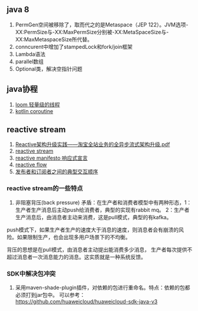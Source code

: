 ## java 8

1. PermGen空间被移除了，取而代之的是Metaspace（JEP 122）。JVM选项-XX:PermSize与-XX:MaxPermSize分别被-XX:MetaSpaceSize与-XX:MaxMetaspaceSize所代替。
2. conncurent中增加了stampedLock和fork/join框架
3. Lambda语法
4. parallel数组
5. Optional类，解决空指针问题

## java协程

1. [loom 轻量级的线程](http://openjdk.java.net/projects/loom/)
2. [kotlin coroutine](https://kotlinlang.org/docs/reference/coroutines.html)

## reactive stream

1. [Reactive架构升级实践——淘宝全站业务的全异步流式架构升级.pdf]()
2. [reactive stream](http://www.reactive-streams.org/)
3. [reactive manifesto 响应式宣言](https://www.reactivemanifesto.org)
4. [reactive flow](http://www.jdon.com/48781)
4. [发布者和订阅者之间的典型交互顺序](https://www.cnblogs.com/IcanFixIt/p/7245377.html)

### reactive stream的一些特点

1. 非阻塞背压(back pressure)
矛盾：在生产者和消费者模型中有两种形态，1：生产者生产消息后主动push给消费者，典型的实现有rabbit mq。 2：生产者生产消息后，由消息者主动来消费，这是pull模式，典型的有kafka。 

push模式下，如果生产者生产的速度大于消息的速度，则消息者会有崩溃的风险。如果限制生产，也会出现多用户场景下的不均衡。

背压的思想是在pull模式，由消息者主动提出能消费多少消息， 生产者每次提供不超过消息者一次消息能力的消息。这实质就是一种系统反馈。


### SDK中解决包冲突

1. 采用maven-shade-plugin插件，对依赖的包进行重命名。特点：依赖的包都必须打到jar包中。
   可以参考：https://github.com/huaweicloud/huaweicloud-sdk-java-v3
